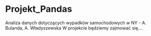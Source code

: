 # Projekt_Pandas
Analiza danych dotyczących wypadków samochodowych w NY - A. Bulanda, A. Władyszewska
W projekcie będziemy zajmować się....
